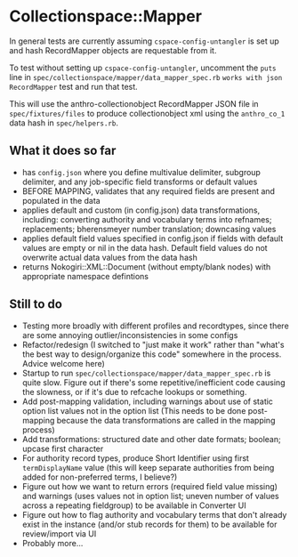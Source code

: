 # Collectionspace::Mapper

In general tests are currently assuming `cspace-config-untangler` is set up and hash RecordMapper objects are requestable from it. 

To test without setting up `cspace-config-untangler`, uncomment the `puts` line in `spec/collectionspace/mapper/data_mapper_spec.rb` `works with json RecordMapper` test and run that test. 

This will use the anthro-collectionobject RecordMapper JSON file in `spec/fixtures/files` to produce collectionobject xml using the `anthro_co_1` data hash in `spec/helpers.rb`.

## What it does so far

- has `config.json` where you define multivalue delimiter, subgroup delimiter, and any job-specific field transforms or default values
- BEFORE MAPPING, validates that any required fields are present and populated in the data
- applies default and custom (in config.json) data transformations, including: converting authority and vocabulary terms into refnames; replacements; bherensmeyer number translation; downcasing values
- applies default field values specified in config.json if fields with default values are empty or nil in the data hash. Default field values do not overwrite actual data values from the data hash
- returns Nokogiri::XML::Document (without empty/blank nodes) with appropriate namespace defintions

## Still to do

- Testing more broadly with different profiles and recordtypes, since there are some annoying outlier/inconsistencies in some configs
- Refactor/redesign (I switched to "just make it work" rather than "what's the best way to design/organize this code" somewhere in the process. Advice welcome here)
- Startup to run `spec/collectionspace/mapper/data_mapper_spec.rb` is quite slow. Figure out if there's some repetitive/inefficient code causing the slowness, or if it's due to refcache lookups or something.
- Add post-mapping validation, including warnings about use of static option list values not in the option list (This needs to be done post-mapping because the data transformations are called in the mapping process)
- Add transformations: structured date and other date formats; boolean; upcase first character
- For authority record types, produce Short Identifier using first `termDisplayName` value (this will keep separate authorities from being added for non-preferred terms, I believe?)
- Figure out how we want to return errors (required field value missing) and warnings (uses values not in option list; uneven number of values across a repeating fieldgroup) to be available in Converter UI
- Figure out how to flag authority and vocabulary terms that don't already exist in the instance (and/or stub records for them) to be available for review/import via UI
- Probably more...
